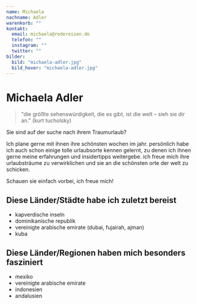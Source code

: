 ```yaml
---
name: Michaela
nachname: Adler
warenkorb: ""
kontakt:
  email: michaela@rodereisen.de
  telefon: ""
  instagram: ""
  twitter: ""
bilder:
  bild: "michaela-adler.jpg"
  bild_hover: "michaela-adler.jpg"
---
```


# Michaela Adler

> "die größte sehenswürdigkeit, die es gibt, ist die welt – sieh sie dir an." (kurt tucholsky)

Sie sind auf der suche nach ihrem Traumurlaub?

Ich plane gerne mit ihnen ihre schönsten wochen im jahr. persönlich habe ich auch schon einige tolle urlaubsorte kennen gelernt, zu denen ich ihnen gerne meine erfahrungen und insidertipps weitergebe. ich freue mich ihre urlaubsträume zu verwirklichen und sie an die schönsten orte der welt zu schicken.

Schauen sie einfach vorbei, ich freue mich!

## Diese Länder/Städte habe ich zuletzt bereist

- kapverdische inseln
- dominikanische republik
- vereinigte arabische emirate (dubai, fujairah, ajman)
- kuba

## Diese Länder/Regionen haben mich besonders fasziniert

- mexiko
- vereinigte arabische emirate
- indonesien
- andalusien
